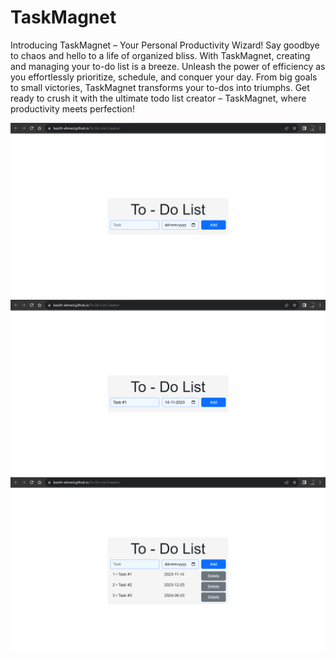 # TaskMagnet

<p>Introducing TaskMagnet – Your Personal Productivity Wizard! Say goodbye to chaos and hello to a life of organized bliss. With TaskMagnet, creating and managing your to-do list is a breeze. Unleash the power of efficiency as you effortlessly prioritize, schedule, and conquer your day. From big goals to small victories, TaskMagnet transforms your to-dos into triumphs. Get ready to crush it with the ultimate todo list creator – TaskMagnet, where productivity meets perfection!</p>
<img src="https://github.com/Basith-Ahmed/To-Do-List-Creator/blob/main/screenshots/Screenshot%20(114).png">
<img src="https://github.com/Basith-Ahmed/To-Do-List-Creator/blob/main/screenshots/Screenshot%20(115).png">
<img src="https://github.com/Basith-Ahmed/To-Do-List-Creator/blob/main/screenshots/Screenshot%20(116).png">
